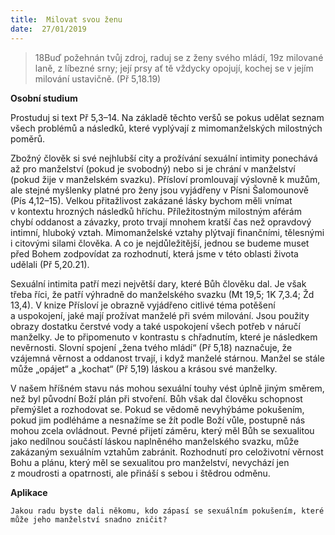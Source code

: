```yaml
---
title:  Milovat svou ženu
date:  27/01/2019
---
```


> <p></p>
> 18Buď požehnán tvůj zdroj, raduj se z ženy svého mládí, 19z milované laně, z líbezné srny; její prsy ať tě vždycky opojují, kochej se v jejím milování ustavičně. (Př 5,18.19)

**Osobní studium**

Prostuduj si text Př 5,3–14. Na základě těchto veršů se pokus udělat seznam všech problémů a následků, které vyplývají z mimomanželských milostných poměrů.

Zbožný člověk si své nejhlubší city a prožívání sexuální intimity ponechává až pro manželství (pokud je svobodný) nebo si je chrání v manželství (pokud žije v manželském svazku). Přísloví promlouvají výslovně k mužům, ale stejné myšlenky platné pro ženy jsou vyjádřeny v Písni Šalomounově (Pís 4,12–15). Velkou přitažlivost zakázané lásky bychom měli vnímat v kontextu hrozných následků hříchu. Příležitostným milostným aférám chybí oddanost a závazky, proto trvají mnohem kratší čas než opravdový intimní, hluboký vztah. Mimomanželské vztahy plýtvají finančními, tělesnými i citovými silami člověka. A co je nejdůležitější, jednou se budeme muset před Bohem zodpovídat za rozhodnutí, která jsme v této oblasti života udělali (Př 5,20.21).

Sexuální intimita patří mezi největší dary, které Bůh člověku dal. Je však třeba říci, že patří výhradně do manželského svazku (Mt 19,5; 1K 7,3.4; Žd 13,4). V knize Přísloví je obrazně vyjádřeno citlivé téma potěšení a uspokojení, jaké mají prožívat manželé při svém milování. Jsou použity obrazy dostatku čerstvé vody a také uspokojení všech potřeb v náručí manželky. Je to připomenuto v kontrastu s chřadnutím, které je následkem nevěrnosti. Slovní spojení „žena tvého mládí“ (Př 5,18) naznačuje, že vzájemná věrnost a oddanost trvají, i když manželé stárnou. Manžel se stále může „opájet“ a „kochat“ (Př 5,19) láskou a krásou své manželky.

V našem hříšném stavu nás mohou se­xuál­ní touhy vést úplně jiným směrem, než byl původní Boží plán při stvoření. Bůh však dal člověku schopnost přemýšlet a rozhodovat se. Pokud se vědomě nevyhýbáme pokušením, pokud jim podléháme a nesnažíme se žít podle Boží vůle, postupně nás mohou zcela ovládnout. Pevné přijetí záměru, který měl Bůh se sexualitou jako nedílnou součástí láskou naplněného manželského svazku, může zakázaným sexuál­ním vztahům zabránit. Rozhodnutí pro celoživotní věrnost Bohu a plánu, který měl se sexualitou pro manželství, nevychází jen z moudrosti a opatrnosti, ale přináší s sebou i štědrou odměnu.

**Aplikace**

`Jakou radu byste dali někomu, kdo zápasí se sexuálním pokušením, které může jeho manželství snadno zničit?`